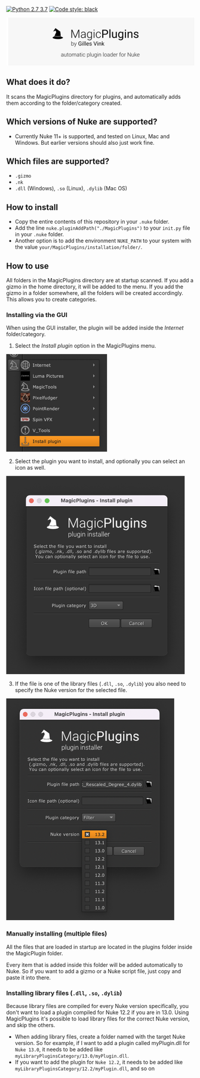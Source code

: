 [![Python 2.7 3.7](https://img.shields.io/badge/python-2.7%20%7C%203.7-blue.svg)](https://www.python.org/)
[![Code style: black](https://img.shields.io/badge/code%20style-black-000000.svg)](https://github.com/psf/black)

![MagicPlugins, automatic plugin loader for Nuke](/MagicPlugins/resources/MagicPlugins.png)

## What does it do?
It scans the MagicPlugins directory for plugins, and automatically adds them according to the folder/category created.

## Which versions of Nuke are supported?
* Currently Nuke 11+ is supported, and tested on Linux, Mac and Windows. But earlier versions should also just work fine.

## Which files are supported?
* `.gizmo`
* `.nk` 
* `.dll` (Windows), `.so` (Linux), `.dylib` (Mac OS)

## How to install
* Copy the entire contents of this repository in your `.nuke` folder.
* Add the line 
`nuke.pluginAddPath("./MagicPlugins")`
to your `init.py` file in your `.nuke` folder.
* Another option is to add the environment `NUKE_PATH` to your system with the value `your/MagicPlugins/installation/folder/`.

## How to use
All folders in the MagicPlugins directory are at startup scanned. If you add a gizmo in the home directory, it will be added to the menu. If you add the gizmo in a folder somewhere, all the folders will be created accordingly. This allows you to create categories.

### Installing via the GUI
When using the GUI installer, the plugin will be added inside the <i>Internet</i> folder/category.

1. Select the <i>Install plugin</i> option in the MagicPlugins menu.

![The option in the menu](/MagicPlugins/resources/installing_plugin_menu.png)

2. Select the plugin you want to install, and optionally you can select an icon as well.

![MagicPlugin installer](/MagicPlugins/resources/installing_plugin_ui.png)

3. If the file is one of the library files (`.dll`, `.so`, `.dylib`) you also need to specify the Nuke version for the selected file.

![MagicPlugin install library file](/MagicPlugins/resources/installing_plugin_library.png)


### Manually installing (multiple files)
All the files that are loaded in startup are located in the plugins folder inside the MagicPlugin folder. 

Every item that is added inside this folder will be added automatically to Nuke. So if you want to add a gizmo or a Nuke script file, just copy and paste it into there.

### Installing library files (`.dll`, `.so`, `.dylib`)
Because library files are compiled for every Nuke version specifically, you don't want to load a plugin compiled for Nuke 12.2 if you are in 13.0. Using MagicPlugins it's possible to load library files for the correct Nuke version, and skip the others. 
* When adding library files, create a folder named with the target Nuke version. So for example, if I want to add a plugin called myPlugin.dll for `Nuke 13.0`, it needs to be added like `myLibraryPluginsCategory/13.0/myPlugin.dll`.
* If you want to add the plugin for `Nuke 12.2`, it needs to be added like `myLibraryPluginsCategory/12.2/myPlugin.dll`, and so on
